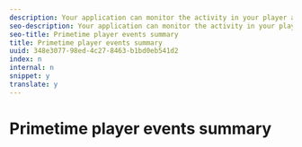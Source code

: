 ```yaml
---
description: Your application can monitor the activity in your player and the changing state of the player by listening for events dispatched by .
seo-description: Your application can monitor the activity in your player and the changing state of the player by listening for events dispatched by .
seo-title: Primetime player events summary
title: Primetime player events summary
uuid: 348e3077-98ed-4c27-8463-b1bd0eb541d2
index: n
internal: n
snippet: y
translate: y
---
```


# Primetime player events summary

